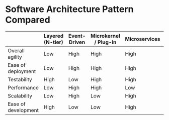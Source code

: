 # Software Architecture Pattern Compared

| | Layered (N-tier) | Event-Driven | Microkernel / Plug-in | Microservices | Space-based |
|---|---|---|---|---|---|
| Overall agility | Low | High | High | High | High |
| Ease of deployment | Low | High | High | High | High |
| Testability | High | Low | High | High | Low |
| Performance | Low | High | High | Low | High |
| Scalability | Low | High | Low | High | High |
| Ease of development | High | Low | Low | High | Low |